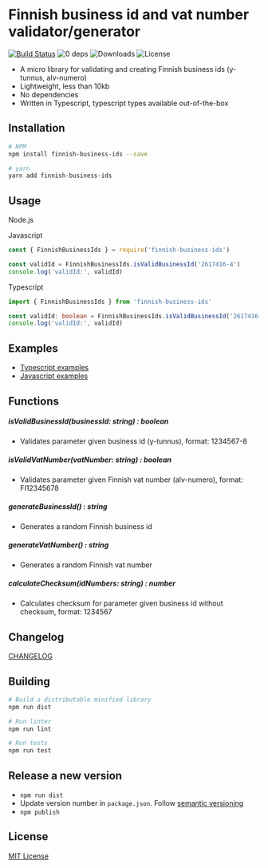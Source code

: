 Finnish business id and vat number validator/generator
======================================================

[![Build Status](https://travis-ci.org/vkomulai/finnish-business-ids.svg?branch=master)](https://travis-ci.org/vkomulai/finnish-business-ids) ![0 deps](https://david-dm.org/vkomulai/finnish-business-ids.svg) ![Downloads](https://img.shields.io/npm/dt/finnish-business-ids.svg) ![License](https://img.shields.io/npm/l/finnish-business-ids.svg)

- A micro library for validating and creating Finnish business ids (y-tunnus, alv-numero)
- Lightweight, less than 10kb
- No dependencies
- Written in Typescript, typescript types available out-of-the-box

Installation
------------

```sh
# NPM
npm install finnish-business-ids --save

# yarn 
yarn add finnish-business-ids
```

Usage
-----

Node.js

Javascript
``` js
const { FinnishBusinessIds } = require('finnish-business-ids')

const validId = FinnishBusinessIds.isValidBusinessId('2617416-4')
console.log('validId:', validId)
```

Typescript
``` typescript
import { FinnishBusinessIds } from 'finnish-business-ids'

const validId: boolean = FinnishBusinessIds.isValidBusinessId('2617416-4')
console.log('validId:', validId)
```

Examples
--------

- [Typescript examples](examples/typescript/index.ts)
- [Javascript examples](examples/javascript/index.ts)

Functions
---------

##### isValidBusinessId(businessId: string) : boolean

- Validates parameter given business id (y-tunnus), format: 1234567-8

##### isValidVatNumber(vatNumber: string) : boolean

- Validates parameter given Finnish vat number (alv-numero), format: FI12345678

##### generateBusinessId() : string

- Generates a random Finnish business id

##### generateVatNumber() : string

- Generates a random Finnish vat number

##### calculateChecksum(idNumbers: string) : number

- Calculates checksum for parameter given business id without checksum, format: 1234567

Changelog
---------
[CHANGELOG](CHANGELOG.md)

Building
--------

```sh
# Build a distributable minified library
npm run dist

# Run linter
npm run lint

# Run tests
npm run test
```

Release a new version
---------------------

- `npm run dist`
- Update version number in `package.json`. Follow [semantic versioning](https://docs.npmjs.com/getting-started/semantic-versioning) 
- `npm publish`


License
-------
[MIT License](LICENSE)
